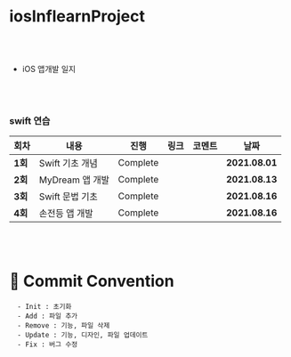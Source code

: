 # iosInflearnProject


</br>

</br>



- iOS 앱개발 일지



</br>

</br>





### swift 연습

| 회차    | 내용                                           | 진행 | 링크                                                         | 코멘트                                                  | 날짜           |
| ------- | ---------------------------------------------- | ---- | ------------------------------------------------------------ | ------------------------------------------------------- | -------------- |
| **1회** | Swift 기초 개념 | Complete |  |  | **2021.08.01** |
| **2회** | MyDream 앱 개발 | Complete |   |  | **2021.08.13** |
| **3회** | Swift 문법 기초 | Complete |    |  | **2021.08.16** |
| **4회** | 손전등 앱 개발 | Complete | |                                                         | **2021.08.16** |

</br>

</br>



# :memo: Commit Convention

```
  - Init : 초기화
  - Add : 파일 추가
  - Remove : 기능, 파일 삭제
  - Update : 기능, 디자인, 파일 업데이트
  - Fix : 버그 수정
```

<br></br>

